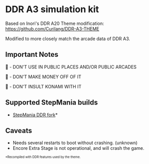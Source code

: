 # DDR A3 simulation kit
Based on Inori's DDR A20 Theme modification: https://github.com/Curilang/DDR-A3-THEME

Modified to more closely match the arcade data of DDR A3.

## Important Notes

🚫 - DON'T USE IN PUBLIC PLACES AND/OR PUBLIC ARCADES

🚫 - DON'T MAKE MONEY OFF OF IT

🚫 - DON'T INSULT KONAMI WITH IT

## Supported StepMania builds

- [StepMania DDR fork](https://github.com/h-lunah/stepmania-ddr)*

## Caveats
- Needs several restarts to boot without crashing. (unknown)
- Encore Extra Stage is not operational, and will crash the game.

<sub><sup>*Recompiled with DDR features used by the theme.</sub></sup>
